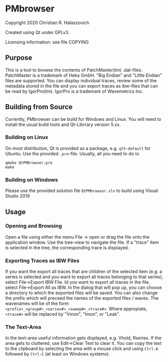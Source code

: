 # PMbrowser
Copyright 2020 Christian R. Halaszovich

Created using Qt under GPLv3.

Licensing information: see file COPYING

## Purpose
This is a tool to browse the contents of PatchMaster(tm) .dat-files. PatchMaster is a trademark of Heka GmbH.
"Big Endian" and "Little Endian" files are supported.
You can display individual traces, review some of the metadata stored in the file and you can export traces as ibw-files that can be read by IgorPro(tm). IgorPro is a trademark of Wavemetrics Inc.

## Building from Source
Currently, PMbrowser can be build for Windows and Linux.
You will need to install the usual build tools and Qt-Librrary version 5.xx.
### Building on Linux
On most distribution, Qt is provided as a package, e.g. `qt5-default` for Ubuntu.
Use the provided `.pro`-file. Usually, all you need to do is:
```
qmake QtPMbrowser.pro
make
```
### Building on Windows
Please use the provided solution file `QtPMbrowser.sln` to build using Visual Studio 2019

## Usage
### Opening and Browsing
Open a file using either the menu File -> open or drag the file onto the application window.
Use the tree-view to navigate the file. If a "trace" item is selected in the tree, the corresponding trace is displayed.

### Exporting Traces as IBW Files
If you want the export all traces that are children of the selected item (e.g. a series is selected and you want to export all traces belonging to that series), select File->Export IBW File. Id you want to export all traces in the file, select File->Export All as IBW.
In the dialog that will pop up, you can choose a directory to which the exported files will be saved. You can also change the prefix which will preceed the names of the exported files / waves. The wavenames will be of the form  `<prefix>_<group#>_<series#>_<sweep#>_<trace#>`. Where appropiate, `<trace#>` will be replaced by "Vmon", "Imon", or "Leak".

### The Text-Area
In the text-area useful information gets displayed, e.g. Vhold, Rseries. If the area gets to cluttered, use Edit->Clear Text to clear it.
You can copy the text to the clipboard by selecting the area with a mouse click and using `Ctrl-A` followed by `Ctrl-C` (at least on Windows systems).
